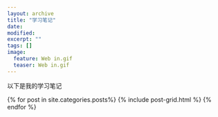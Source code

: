 ```yaml
---
layout: archive
title: "学习笔记"
date: 
modified:
excerpt: ""
tags: []
image: 
  feature: Web in.gif 
  teaser: Web in.gif
---
```


以下是我的学习笔记

<div class="tiles">
{% for post in site.categories.posts%}
  {% include post-grid.html %}
{% endfor %}

</div><!-- /.tiles 把所有categories 有 portfolio 的列出來-->
